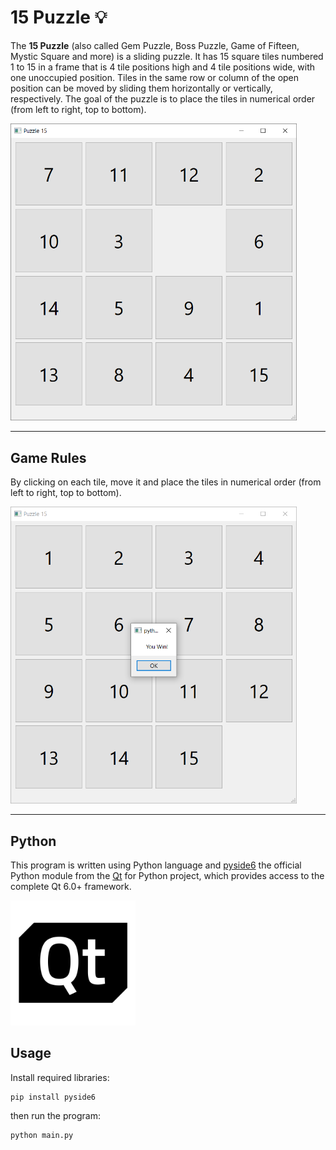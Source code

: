 # 15 Puzzle 💡

The **15 Puzzle** (also called Gem Puzzle, Boss Puzzle, Game of Fifteen, Mystic Square and more) is a sliding puzzle. It has 15 square tiles numbered 1 to 15 in a frame that is 4 tile positions high and 4 tile positions wide, with one unoccupied position. Tiles in the same row or column of the open position can be moved by sliding them horizontally or vertically, respectively. The goal of the puzzle is to place the tiles in numerical order (from left to right, top to bottom).

<!-- ![Image](pics\Tic_tac_toe.svg.png) -->
<img src="pics\screenshot1.png" width="458.4" height="475.2">

---
## Game Rules
By clicking on each tile, move it and place the tiles in numerical order (from left to right, top to bottom).

<img src="pics\screenshot2.png" width="458.4" height="475.2">

---
## Python
This program is written using Python language and [pyside6](https://www.qt.io/qt-for-python)  the official Python module from the [Qt](https://www.qt.io/) for Python project, which provides access to the complete Qt 6.0+ framework.

<img src="pics\qt_logo_black_rgb.webp" width="200" height="200">



## Usage
Install required libraries:
```
pip install pyside6
```
then run the program:
```
python main.py
```